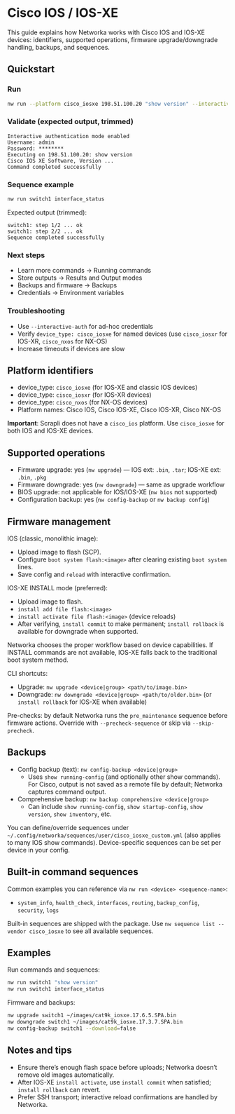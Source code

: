 # Cisco IOS / IOS-XE

This guide explains how Networka works with Cisco IOS and IOS-XE devices: identifiers, supported operations, firmware upgrade/downgrade handling, backups, and sequences.

## Quickstart

### Run

```bash
nw run --platform cisco_iosxe 198.51.100.20 "show version" --interactive-auth
```

### Validate (expected output, trimmed)

```
Interactive authentication mode enabled
Username: admin
Password: ********
Executing on 198.51.100.20: show version
Cisco IOS XE Software, Version ...
Command completed successfully
```

### Sequence example

```bash
nw run switch1 interface_status
```

Expected output (trimmed):

```
switch1: step 1/2 ... ok
switch1: step 2/2 ... ok
Sequence completed successfully
```

### Next steps

- Learn more commands → Running commands
- Store outputs → Results and Output modes
- Backups and firmware → Backups
- Credentials → Environment variables

### Troubleshooting

- Use `--interactive-auth` for ad-hoc credentials
- Verify `device_type: cisco_iosxe` for named devices (use `cisco_iosxr` for IOS-XR, `cisco_nxos` for NX-OS)
- Increase timeouts if devices are slow

## Platform identifiers

- device_type: `cisco_iosxe` (for IOS-XE and classic IOS devices)
- device_type: `cisco_iosxr` (for IOS-XR devices)
- device_type: `cisco_nxos` (for NX-OS devices)
- Platform names: Cisco IOS, Cisco IOS-XE, Cisco IOS-XR, Cisco NX-OS

**Important**: Scrapli does not have a `cisco_ios` platform. Use `cisco_iosxe` for both IOS and IOS-XE devices.

## Supported operations

- Firmware upgrade: yes (`nw upgrade`) — IOS ext: `.bin`, `.tar`; IOS-XE ext: `.bin`, `.pkg`
- Firmware downgrade: yes (`nw downgrade`) — same as upgrade workflow
- BIOS upgrade: not applicable for IOS/IOS-XE (`nw bios` not supported)
- Configuration backup: yes (`nw config-backup` or `nw backup config`)

## Firmware management

IOS (classic, monolithic image):

- Upload image to flash (SCP).
- Configure `boot system flash:<image>` after clearing existing `boot system` lines.
- Save config and `reload` with interactive confirmation.

IOS-XE INSTALL mode (preferred):

- Upload image to flash.
- `install add file flash:<image>`
- `install activate file flash:<image>` (device reloads)
- After verifying, `install commit` to make permanent; `install rollback` is available for downgrade when supported.

Networka chooses the proper workflow based on device capabilities. If INSTALL commands are not available, IOS-XE falls back to the traditional boot system method.

CLI shortcuts:

- Upgrade: `nw upgrade <device|group> <path/to/image.bin>`
- Downgrade: `nw downgrade <device|group> <path/to/older.bin>` (or `install rollback` for IOS-XE when available)

Pre-checks: by default Networka runs the `pre_maintenance` sequence before firmware actions. Override with `--precheck-sequence` or skip via `--skip-precheck`.

## Backups

- Config backup (text): `nw config-backup <device|group>`
  - Uses `show running-config` (and optionally other show commands). For Cisco, output is not saved as a remote file by default; Networka captures command output.
- Comprehensive backup: `nw backup comprehensive <device|group>`
  - Can include `show running-config`, `show startup-config`, `show version`, `show inventory`, etc.

You can define/override sequences under `~/.config/networka/sequences/user/cisco_iosxe_custom.yml` (also applies to many IOS show commands). Device-specific sequences can be set per device in your config.

## Built-in command sequences

Common examples you can reference via `nw run <device> <sequence-name>`:

- `system_info`, `health_check`, `interfaces`, `routing`, `backup_config`, `security`, `logs`

Built-in sequences are shipped with the package. Use `nw sequence list --vendor cisco_iosxe` to see all available sequences.

## Examples

Run commands and sequences:

```bash
nw run switch1 "show version"
nw run switch1 interface_status
```

Firmware and backups:

```bash
nw upgrade switch1 ~/images/cat9k_iosxe.17.6.5.SPA.bin
nw downgrade switch1 ~/images/cat9k_iosxe.17.3.7.SPA.bin
nw config-backup switch1 --download=false
```

## Notes and tips

- Ensure there’s enough flash space before uploads; Networka doesn’t remove old images automatically.
- After IOS-XE `install activate`, use `install commit` when satisfied; `install rollback` can revert.
- Prefer SSH transport; interactive reload confirmations are handled by Networka.
